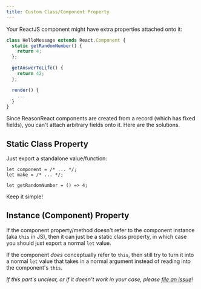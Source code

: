 ```yaml
---
title: Custom Class/Component Property
---
```


Your ReactJS component might have extra properties attached onto it:

```js
class HelloMessage extends React.Component {
  static getRandomNumber() {
    return 4;
  };

  getAnswerToLife() {
    return 42;
  };

  render() {
    ...
  }
}
```

Since ReasonReact components are created from a record (which has fixed fields), you can't attach arbitrary fields onto it. Here are the solutions.

## Static Class Property

Just export a standalone value/function:

```reason
let component = /* ... */;
let make = /* ... */;

let getRandomNumber = () => 4;
```

Keep it simple!

## Instance (Component) Property

If the component property/method doesn't refer to the component instance (aka `this` in JS), then it can just be a static class property, in which case you should just export a normal `let` value.

If the component _does_ conceptually refer to `this`, then still try to turn it into a normal `let` value that takes in a normal argument instead of reading into the component's `this`.

_If this part's unclear, or if it doesn't work in your case, please [file an issue](https://github.com/reasonml/reason-react/issues/new)_!

